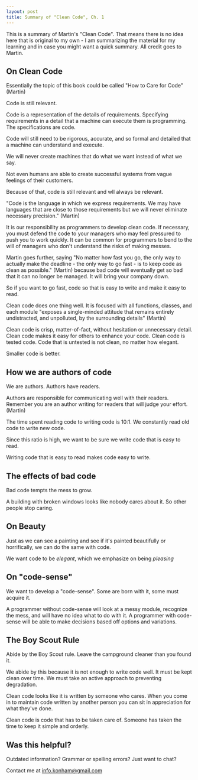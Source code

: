 ```yaml
---
layout: post
title: Summary of "Clean Code", Ch. 1
---
```

This is a summary of Martin's "Clean Code". That means there is no idea here that is original to my own - I am summarizing the material for my learning and in case you might want a quick summary. All credit goes to Martin.

## On Clean Code
Essentially the topic of this book could be called "How to Care for Code" (Martin)

Code is still relevant. 

Code is a representation of the details of requirements. Specifying requirements in a detail that a machine can execute them is programming. The specifications are code.

Code will still need to be rigorous, accurate, and so formal and detailed that a machine can understand and execute.

We will never create machines that do what we want instead of what we say.

Not even humans are able to create successful systems from vague feelings of their customers.

Because of that, code is still relevant and wll always be relevant.

"Code is the language in which we express requirements. We may have languages that are close to those requirements but we will never eliminate necessary precision." (Martin)

It is our responsibility as programmers to develop clean code. If necessary, you must defend the code to your managers who may feel pressured to push you to work quickly. It can be common for programmers to bend to the will of managers who don't understand the risks of making messes.

Martin goes further, saying "No matter how fast you go, the only way to actually make the deadline - the only way to go fast - is to keep code as clean as possible." (Martin) because bad code will eventually get so bad that it can no longer be managed. It will bring your company down.

So if you want to go fast, code so that is easy to write and make it easy to read.

Clean code does one thing well. It is focused with all functions, classes, and each module "exposes a single-minded attitude that remains entirely undistracted, and unpolluted, by the surrounding details" (Martin)

Clean code is crisp, matter-of-fact, without hesitation or unnecessary detail. Clean code makes it easy for others to enhance your code. Clean code is tested code. Code that is untested is not clean, no matter how elegant.

Smaller code is better.

## How we are authors of code
We are authors. Authors have readers.

Authors are responsible for communicating well with their readers. Remember you are an author writing for readers that will judge your effort. (Martin)

The time spent reading code to writing code is 10:1. We constantly read old code to write new code.

Since this ratio is high, we want to be sure we write code that is easy to read.

Writing code that is easy to read makes code easy to write.

## The effects of bad code
Bad code tempts the mess to grow.

A building with broken windows looks like nobody cares about it. So other people stop caring.

## On Beauty
Just as we can see a painting and see if it's painted beautifully or horrifically, we can do the same with code.

We want code to be _elegant_, which we emphasize on being _pleasing_

## On "code-sense"
We want to develop a "code-sense". Some are born with it, some must acquire it.

A programmer without code-sense will look at a messy module, recognize the mess, and will have no idea what to do with it. A programmer with code-sense will be able to make decisions based off options and variations.

## The Boy Scout Rule
Abide by the Boy Scout rule. Leave the campground cleaner than you found it.

We abide by this because it is not enough to write code well. It must be kept clean over time. We must take an active approach to preventing degradation.

Clean code looks like it is written by someone who cares. When you come in to maintain code written by another person you can sit in appreciation for what they've done.

Clean code is code that has to be taken care of. Someone has taken the time to keep it simple and orderly.

## Was this helpful?

Outdated information? Grammar or spelling errors? Just want to chat?

Contact me at [info.konham@gmail.com](mailto:info.konham@gmail.com)